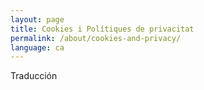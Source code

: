 ```yaml
---
layout: page
title: Cookies i Polítiques de privacitat
permalink: /about/cookies-and-privacy/
language: ca
---
```


Traducción
